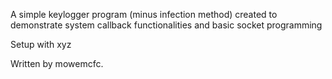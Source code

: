 A simple keylogger program (minus infection method) created to demonstrate system callback functionalities and basic socket programming

Setup with xyz

Written by mowemcfc.
